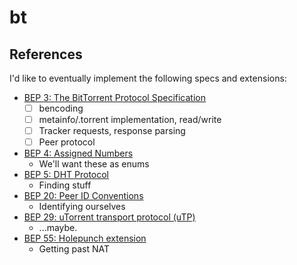 # bt

## References

I'd like to eventually implement the following specs and extensions:

* [BEP 3: The BitTorrent Protocol Specification](https://www.bittorrent.org/beps/bep_0003.html)
    * [ ] bencoding
    * [ ] metainfo/.torrent implementation, read/write
    * [ ] Tracker requests, response parsing
    * [ ] Peer protocol
* [BEP 4: Assigned Numbers](https://www.bittorrent.org/beps/bep_0004.html)
    * We'll want these as enums
* [BEP 5: DHT Protocol](https://www.bittorrent.org/beps/bep_0005.html)
    * Finding stuff
* [BEP 20: Peer ID Conventions](https://www.bittorrent.org/beps/bep_0020.html)
    * Identifying ourselves
* [BEP 29: uTorrent transport protocol (uTP)](https://www.bittorrent.org/beps/bep_0029.html)
    * ...maybe.
* [BEP 55: Holepunch extension](https://www.bittorrent.org/beps/bep_0055.html)
    * Getting past NAT
